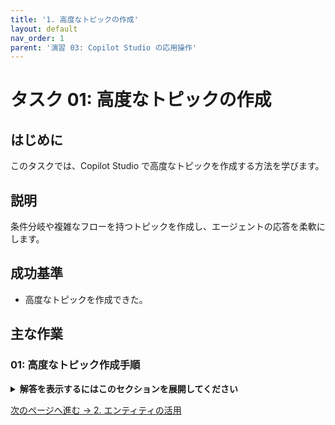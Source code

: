 ```yaml
---
title: '1. 高度なトピックの作成'
layout: default
nav_order: 1
parent: '演習 03: Copilot Studio の応用操作'
---
```


# タスク 01: 高度なトピックの作成

## はじめに

このタスクでは、Copilot Studio で高度なトピックを作成する方法を学びます。

## 説明

条件分岐や複雑なフローを持つトピックを作成し、エージェントの応答を柔軟にします。

## 成功基準

- 高度なトピックを作成できた。

## 主な作業

### 01: 高度なトピック作成手順

<details markdown="block">
  <summary><strong>解答を表示するにはこのセクションを展開してください</strong></summary>

1. トピック作成画面で条件分岐や複数の応答パターンを設定します。

</details>

[次のページへ進む → 2. エンティティの活用](0302.md)
